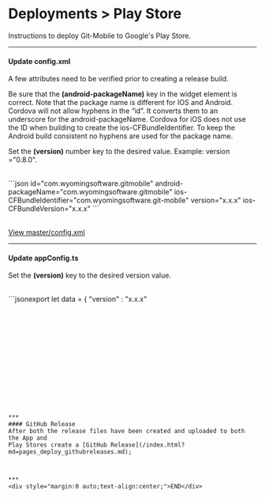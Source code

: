 
<div class="page-header">
  <h1  id="page-title">Deployments > Play Store</h1>
</div>

Instructions to deploy Git-Mobile to Google's Play Store.




***
#### Update config.xml

A few attributes need to be verified prior to creating a release build.


Be sure that the **(android-packageName)** key in the widget element is correct.
Note that the package name is different for IOS and Android. Cordova will not allow
hyphens in the “id”. It converts them to an underscore for the android-packageName. Cordova for iOS does not use the ID when building to
create the ios-CFBundleIdentifier.
To keep the Android build consistent no hyphens are
used for the package name.




Set the **(version)** number key to the desired value. Example: version ="0.8.0".


<br/>
```json
id="com.wyomingsoftware.gitmobile"
android-packageName="com.wyomingsoftware.gitmobile"
ios-CFBundleIdentifier="com.wyomingsoftware.git-mobile"
version="x.x.x"
ios-CFBundleVersion="x.x.x"
```

<br/>[View master/config.xml](https://github.com/wkande/git-mobile/blob/master/config.xml)

***
#### Update appConfig.ts

Set the **(version)** key to the desired version value.

<br/>
```jsonexport let data = {
		"version" : "x.x.x"

```















***
#### GitHub Release
After both the release files have been created and uploaded to both the App and
Play Stores create a [GitHub Release](/index.html?md=pages_deploy_githubreleases.md);



***
<div style="margin:0 auto;text-align:center;">END</div>
